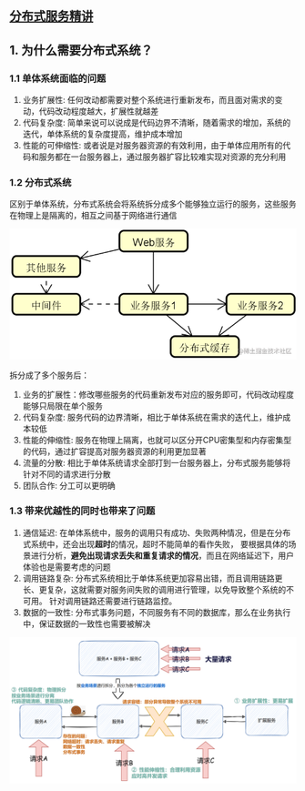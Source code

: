 ## [分布式服务精讲](https://s.juejin.cn/ds/raAq22D/)

## 1. 为什么需要分布式系统？
### 1.1 单体系统面临的问题

1. 业务扩展性: 任何改动都需要对整个系统进行重新发布，而且面对需求的变动，代码改动程度越大，扩展性就越差
2. 代码复杂度: 简单来说可以说成是代码边界不清晰，随着需求的增加，系统的迭代，单体系统的复杂度提高，维护成本增加
3. 性能的可伸缩性: 或者说是对服务器资源的有效利用，由于单体应用所有的代码和服务都在一台服务器上，通过服务器扩容比较难实现对资源的充分利用

### 1.2 分布式系统

区别于单体系统，分布式系统会将系统拆分成多个能够独立运行的服务，这些服务在物理上是隔离的，相互之间基于网络进行通信

![img_1.png](img_1.png)

拆分成了多个服务后：
1. 业务的扩展性：修改哪些服务的代码重新发布对应的服务即可，代码改动程度能够只局限在单个服务
2. 代码复杂度: 服务代码的边界清晰，相比于单体系统在需求的迭代上，维护成本较低
3. 性能的伸缩性: 服务在物理上隔离，也就可以区分开CPU密集型和内存密集型的代码，通过扩容提高对服务器资源的利用更加显著
4. 流量的分散: 相比于单体系统请求全部打到一台服务器上，分布式服务能够将针对不同的请求进行分散
5. 团队合作: 分工可以更明确

### 1.3 带来优越性的同时也带来了问题

1. 通信延迟: 在单体系统中，服务的调用只有成功、失败两种情况，但是在分布式系统中，还会出现**超时**的情况，超时不能简单的看作失败，
要根据具体的场景进行分析，**避免出现请求丢失和重复请求的情况**，而且在网络延迟下，用户体验也是需要考虑的问题
2. 调用链路复杂: 分布式系统相比于单体系统更加容易出错，而且调用链路更长、更复杂，这就需要对服务间失败的调用进行管理，以免导致整个系统的不可用。
针对调用链路还需要进行链路监控。
3. 数据的一致性: 分布式事务问题，不同服务有不同的数据库，那么在业务执行中，保证数据的一致性也需要被解决

![img.png](img.png)